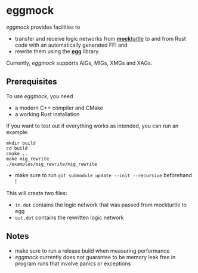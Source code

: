 # eggmock

*eggmock* provides facilities to
- transfer and receive logic networks from [**mock**turtle](https://github.com/lsils/mockturtle) to and from Rust code with an automatically generated FFI and
- rewrite them using the [**egg**](https://github.com/egraphs-good/egg) library.

Currently, *eggmock* supports AIGs, MIGs, XMGs and XAGs.

## Prerequisites

To use *eggmock*, you need
- a modern C++ compiler and CMake
- a working Rust installation

If you want to test out if everything works as intended, you can run an example:

```shell
mkdir build
cd build
cmake ..
make mig_rewrite
./examples/mig_rewrite/mig_rewrite
```
- make sure to run `git submodule update --init --recursive` beforehand !

This will create two files:
- `in.dot` contains the logic network that was passed from mockturtle to egg
- `out.dot` contains the rewritten logic network

## Notes

- make sure to run a release build when measuring performance
- *eggmock* currently does not guarantee to be memory leak free in program runs that involve panics or exceptions
